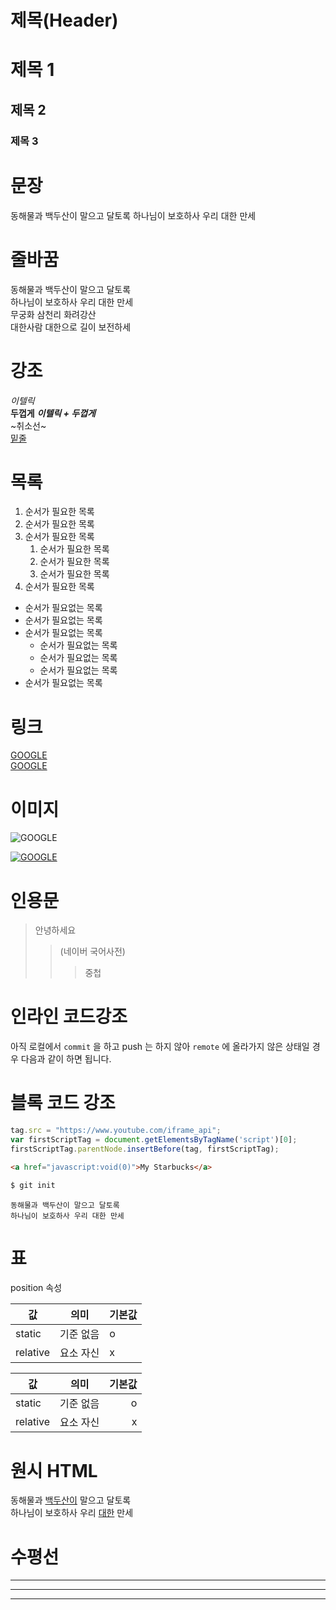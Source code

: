# 제목(Header)

# 제목 1
## 제목 2
### 제목 3

# 문장

동해물과 백두산이 말으고 달토록
하나님이 보호하사 우리 대한 만세

# 줄바꿈

동해물과 백두산이 말으고 달토록  
하나님이 보호하사 우리 대한 만세  
무궁화 삼천리 화려강산<br/> 
대한사람 대한으로 길이 보전하세  

# 강조

_이텔릭_  
**두껍게**
_**이텔릭 + 두껍게**_  
~취소선~  
<u>밑줄</u>


# 목록

1. 순서가 필요한 목록
1. 순서가 필요한 목록
1. 순서가 필요한 목록
    1. 순서가 필요한 목록
    1. 순서가 필요한 목록
    1. 순서가 필요한 목록
1. 순서가 필요한 목록


- 순서가 필요없는 목록
- 순서가 필요없는 목록
- 순서가 필요없는 목록
    - 순서가 필요없는 목록
    - 순서가 필요없는 목록
    - 순서가 필요없는 목록
- 순서가 필요없는 목록

# 링크
[GOOGLE](https://www.google.com)  
[GOOGLE](https://www.google.com "구글로 이동") 

# 이미지
![GOOGLE](https://www.google.com/logos/doodles/2022/seasonal-holidays-2022-6753651837109831.4-s.png)

[![GOOGLE](https://www.google.com/logos/doodles/2022/seasonal-holidays-2022-6753651837109831.4-s.png)](https://www.google.com)

# 인용문
> 안녕하세요  
>> (네이버 국어사전)
>>> 중첩

# 인라인 코드강조

아직 로컬에서 `commit` 을 하고 push 는 하지 않아 `remote` 에 올라가지 않은 상태일 경우 다음과 같이 하면 됩니다.

# 블록 코드 강조

```js
tag.src = "https://www.youtube.com/iframe_api";
var firstScriptTag = document.getElementsByTagName('script')[0];
firstScriptTag.parentNode.insertBefore(tag, firstScriptTag);
```

```html
<a href="javascript:void(0)">My Starbucks</a>
```

```bash
$ git init
```

```plaintext
동해물과 백두산이 말으고 달토록
하나님이 보호하사 우리 대한 만세
```

# 표

position 속성

값 | 의미 | 기본값
--|--|--
static | 기준 없음 | o
relative | 요소 자신 | x

값 | 의미 | 기본값
--|:--:|--:
static | 기준 없음 | o
relative | 요소 자신 | x

# 원시 HTML

동해물과 <u>백두산이</u> 말으고 달토록</br>
하나님이 보호하사 우리 <span style="text-decoration: underline">대한</span> 만세

# 수평선

---
***
___